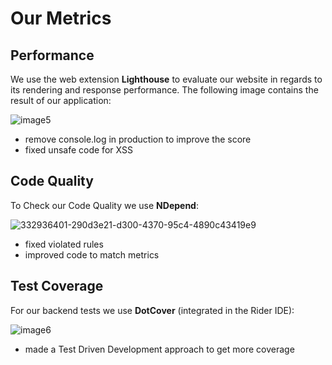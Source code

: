# Our Metrics

## Performance

We use the web extension **Lighthouse** to evaluate our website in regards to its rendering and response performance. The following image contains the result of our application:

![image5](https://github.com/SE-TINF22B6/CookHub/assets/115070676/88bc05cd-f9e0-4287-8640-75a429f04cc9)

- remove console.log in production to improve the score
- fixed unsafe code for XSS

## Code Quality

To Check our Code Quality we use **NDepend**:

![332936401-290d3e21-d300-4370-95c4-4890c43419e9](https://github.com/SE-TINF22B6/CookHub/assets/115070676/e5679f2c-e957-4acb-8ab5-b0795d02b8cb)

- fixed violated rules
- improved code to match metrics

## Test Coverage

For our backend tests we use **DotCover** (integrated in the Rider IDE):

![image6](https://github.com/SE-TINF22B6/CookHub/assets/115070676/732746ee-736c-44b5-8c17-88425c03d171)

- made a Test Driven Development approach to get more coverage
